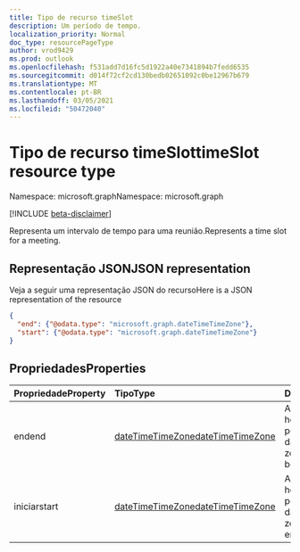```yaml
---
title: Tipo de recurso timeSlot
description: Um período de tempo.
localization_priority: Normal
doc_type: resourcePageType
author: vrod9429
ms.prod: outlook
ms.openlocfilehash: f531add7d16fc5d1922a40e7341894b7fedd6535
ms.sourcegitcommit: d014f72cf2cd130bedb02651092c0be12967b679
ms.translationtype: MT
ms.contentlocale: pt-BR
ms.lasthandoff: 03/05/2021
ms.locfileid: "50472040"
---
```

# <a name="timeslot-resource-type"></a><span data-ttu-id="fd2e2-103">Tipo de recurso timeSlot</span><span class="sxs-lookup"><span data-stu-id="fd2e2-103">timeSlot resource type</span></span>

<span data-ttu-id="fd2e2-104">Namespace: microsoft.graph</span><span class="sxs-lookup"><span data-stu-id="fd2e2-104">Namespace: microsoft.graph</span></span>

[!INCLUDE [beta-disclaimer](../../includes/beta-disclaimer.md)]

<span data-ttu-id="fd2e2-105">Representa um intervalo de tempo para uma reunião.</span><span class="sxs-lookup"><span data-stu-id="fd2e2-105">Represents a time slot for a meeting.</span></span>

## <a name="json-representation"></a><span data-ttu-id="fd2e2-106">Representação JSON</span><span class="sxs-lookup"><span data-stu-id="fd2e2-106">JSON representation</span></span>

<span data-ttu-id="fd2e2-107">Veja a seguir uma representação JSON do recurso</span><span class="sxs-lookup"><span data-stu-id="fd2e2-107">Here is a JSON representation of the resource</span></span>

<!-- {
  "blockType": "resource",
  "optionalProperties": [

  ],
  "@odata.type": "microsoft.graph.timeSlot"
}-->

```json
{
  "end": {"@odata.type": "microsoft.graph.dateTimeTimeZone"},
  "start": {"@odata.type": "microsoft.graph.dateTimeTimeZone"}
}

```
## <a name="properties"></a><span data-ttu-id="fd2e2-108">Propriedades</span><span class="sxs-lookup"><span data-stu-id="fd2e2-108">Properties</span></span>
| <span data-ttu-id="fd2e2-109">Propriedade</span><span class="sxs-lookup"><span data-stu-id="fd2e2-109">Property</span></span>     | <span data-ttu-id="fd2e2-110">Tipo</span><span class="sxs-lookup"><span data-stu-id="fd2e2-110">Type</span></span>   |<span data-ttu-id="fd2e2-111">Descrição</span><span class="sxs-lookup"><span data-stu-id="fd2e2-111">Description</span></span>|
|:---------------|:--------|:----------|
|<span data-ttu-id="fd2e2-112">end</span><span class="sxs-lookup"><span data-stu-id="fd2e2-112">end</span></span>|[<span data-ttu-id="fd2e2-113">dateTimeTimeZone</span><span class="sxs-lookup"><span data-stu-id="fd2e2-113">dateTimeTimeZone</span></span>](datetimetimezone.md)|<span data-ttu-id="fd2e2-114">A data, hora e fuso horário que um período começa.</span><span class="sxs-lookup"><span data-stu-id="fd2e2-114">The date, time, and time zone that a period begins.</span></span> |
|<span data-ttu-id="fd2e2-115">iniciar</span><span class="sxs-lookup"><span data-stu-id="fd2e2-115">start</span></span>|[<span data-ttu-id="fd2e2-116">dateTimeTimeZone</span><span class="sxs-lookup"><span data-stu-id="fd2e2-116">dateTimeTimeZone</span></span>](datetimetimezone.md)|<span data-ttu-id="fd2e2-117">A data, hora e fuso horário que um período termina.</span><span class="sxs-lookup"><span data-stu-id="fd2e2-117">The date, time, and time zone that a period ends.</span></span>|

<!-- uuid: 8fcb5dbc-d5aa-4681-8e31-b001d5168d79
2015-10-25 14:57:30 UTC -->
<!--
{
  "type": "#page.annotation",
  "description": "timeSlot resource",
  "keywords": "",
  "section": "documentation",
  "tocPath": "",
  "suppressions": []
}
-->



